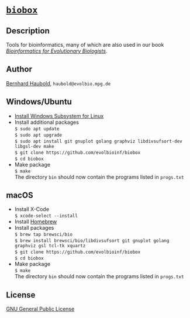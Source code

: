 # [`biobox`](https://owncloud.gwdg.de/index.php/s/sE2lBPai4VQE3Mf)
## Description
Tools for bioinformatics, many of which are also used in our book
[*Bioinformatics for Evolutionary
Biologists*](https://link.springer.com/book/10.1007/978-3-031-20414-2).
## Author
[Bernhard Haubold](http://guanine.evolbio.mpg.de/), `haubold@evolbio.mpg.de`
## Windows/Ubuntu
- [Install Windows Subsystem for Linux](https://docs.microsoft.com/en-us/windows/wsl/install)
- Install additional packages  
  `$ sudo apt update`  
  `$ sudo apt upgrade`  
  `$ sudo apt install git gnuplot golang graphviz libdivsufsort-dev libgsl-dev make`  
  `$ git clone https://github.com/evolbioinf/biobox`  
  `$ cd biobox`
- Make package  
  `$ make`  
  The directory `bin` should now contain the programs listed in `progs.txt`
## macOS
- Install X-Code  
  `$ xcode-select --install`
- Install [Homebrew](https://brew.sh)
- Install packages  
  `$ brew tap brewsci/bio`  
  `$ brew install brewsci/bio/libdivsufsort git gnuplot golang
  graphviz gsl tcl-tk xquartz`  
  `$ git clone https://github.com/evolbioinf/biobox`  
  `$ cd biobox`
- Make package  
  `$ make`  
  The directory `bin` should now contain the programs listed in `progs.txt`
## License
[GNU General Public License](https://www.gnu.org/licenses/gpl.html)
